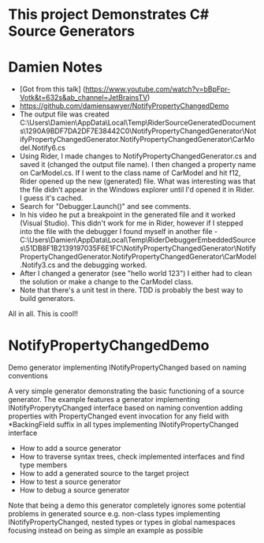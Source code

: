 # This project Demonstrates C# Source Generators

# Damien Notes
- [Got from this talk] (https://www.youtube.com/watch?v=bBpFpr-Votk&t=632s&ab_channel=JetBrainsTV)
- https://github.com/damiensawyer/NotifyPropertyChangedDemo
- The output file was created C:\Users\Damien\AppData\Local\Temp\RiderSourceGeneratedDocuments\1290A9BDF7DA2DF7E38442C0\NotifyPropertyChangedGenerator\NotifyPropertyChangedGenerator.NotifyPropertyChangedGenerator\CarModel.Notify6.cs
- Using Rider, I made changes to NotifyPropertyChangedGenerator.cs and saved it (changed the output file name). I then changed a property name on CarModel.cs. If I went to the class name of CarModel and hit f12, Rider opened up the new (generated) file. What was interesting was that the file didn't appear in the Windows explorer until I'd opened it in Rider. I guess it's cached. 
- Search for "Debugger.Launch()" and see comments.
- In his video he put a breakpoint in the generated file and it worked (Visual Studio). This didn't work for me in Rider, however if I stepped into the file with the debugger I found myself in another file - C:\Users\Damien\AppData\Local\Temp\RiderDebuggerEmbeddedSources\51DB8F1B2139197035F6E1FC\NotifyPropertyChangedGenerator\NotifyPropertyChangedGenerator.NotifyPropertyChangedGenerator\CarModel.Notify3.cs and the debugging worked. 
- After I changed a generator (see "hello world 123") I either had to clean the solution or make a change to the CarModel class. 
- Note that there's a unit test in there. TDD is probably the best way to build generators. 

All in all. This is cool!! 

# NotifyPropertyChangedDemo
Demo generator implementing INotifyPropertyChanged based on naming conventions

A very simple generator demonstrating the basic functioning of a source generator.
The example features a generator implementing INotifyProperytyChanged interface based on naming convention adding properties with PropertyChanged event invocation for any field with *BackingField suffix in all types implementing INotifyPropertyChanged interface
- How to add a source generator
- How to traverse syntax trees, check implemented interfaces and find type members
- How to add a generated source to the target project
- How to test a source generator
- How to debug a source generator

Note that being a demo this generator completely ignores some potential problems in generated source e.g. non-class types implementing INotifyPropertyChanged, nested types or types in global namespaces focusing instead on being as simple an example as possible
